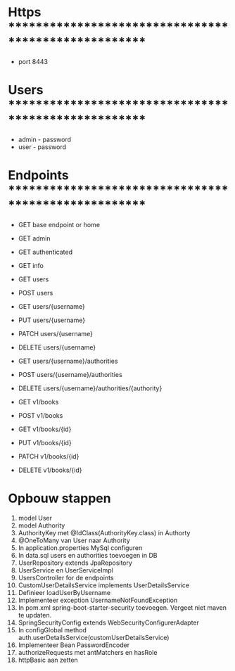 # Https ****************************************************

* port 8443

# Users ****************************************************

* admin - password
* user - password

# Endpoints ****************************************************

* GET       base endpoint or home

* GET       admin

* GET       authenticated

* GET       info

* GET       users
* POST      users
* GET       users/{username}
* PUT       users/{username}
* PATCH     users/{username}
* DELETE    users/{username}
* GET       users/{username}/authorities
* POST      users/{username}/authorities
* DELETE    users/{username}/authorities/{authority}

* GET       v1/books
* POST      v1/books
* GET       v1/books/{id}
* PUT       v1/books/{id}
* PATCH     v1/books/{id}
* DELETE    v1/books/{id}


# Opbouw stappen

1. model User
2. model Authority
3. AuthorityKey met @IdClass(AuthorityKey.class) in Authorty
4. @OneToMany van User naar Authority
5. In application.properties MySql configuren
6. In data.sql users en authorities toevoegen in DB
7. UserRepository extends JpaRepository
8. UserService en UserServiceImpl
9. UsersController for de endpoints
10. CustomUserDetailsService implements UserDetailsService
11. Definieer loadUserByUsername
12. Implementeer exception UsernameNotFoundException
13. In pom.xml spring-boot-starter-security toevoegen. Vergeet niet maven te updaten.
14. SpringSecurityConfig extends WebSecurityConfigurerAdapter
15. In configGlobal method auth.userDetailsService(customUserDetailsService)
16. Implementeer Bean PasswordEncoder
17. authorizeRequests met antMatchers en hasRole
18. httpBasic aan zetten
